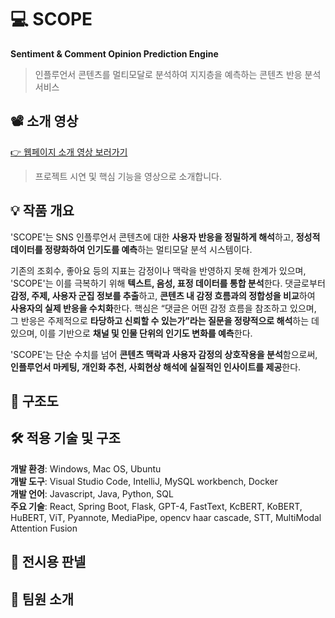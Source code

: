 # 💻 SCOPE
**Sentiment & Comment Opinion Prediction Engine**
> 인플루언서 콘텐츠를 멀티모달로 분석하여 지지층을 예측하는 콘텐츠 반응 분석 서비스

## 📽️ 소개 영상
[👉 웹페이지 소개 영상 보러가기 ](https://youtu.be/your_video_link)  
>프로젝트 시연 및 핵심 기능을 영상으로 소개합니다.

## 💡 작품 개요
'SCOPE'는 SNS 인플루언서 콘텐츠에 대한 **사용자 반응을 정밀하게 해석**하고, **정성적 데이터를 정량화하여 인기도를 예측**하는 멀티모달 분석 시스템이다.

기존의 조회수, 좋아요 등의 지표는 감정이나 맥락을 반영하지 못해 한계가 있으며, 'SCOPE'는 이를 극복하기 위해 **텍스트, 음성, 표정 데이터를 통합 분석**한다. 댓글로부터 **감정, 주제, 사용자 군집 정보를 추출**하고, **콘텐츠 내 감정 흐름과의 정합성을 비교**하여 **사용자의 실제 반응을 수치화**한다. 핵심은 “댓글은 어떤 감정 흐름을 참조하고 있으며, 그 반응은 주제적으로 **타당하고 신뢰할 수 있는가”라는 질문을 정량적으로 해석**하는 데 있으며, 이를 기반으로 **채널 및 인물 단위의 인기도 변화를 예측**한다. 

'SCOPE'는 단순 수치를 넘어 **콘텐츠 맥락과 사용자 감정의 상호작용을 분석**함으로써, **인플루언서 마케팅, 개인화 추천, 사회현상 해석에 실질적인 인사이트를 제공**한다.

## 🧩 구조도

## 🛠️ 적용 기술 및 구조
**개발 환경**: Windows, Mac OS, Ubuntu<br>
**개발 도구**: Visual Studio Code, IntelliJ, MySQL workbench, Docker<br>
**개발 언어**: Javascript, Java, Python, SQL<br>
**주요 기술**: React, Spring Boot, Flask, GPT-4, FastText, KcBERT, KoBERT, HuBERT, ViT, Pyannote, MediaPipe, opencv haar cascade, STT, MultiModal Attention Fusion

## 🎨 전시용 판넬

## 👥 팀원 소개
